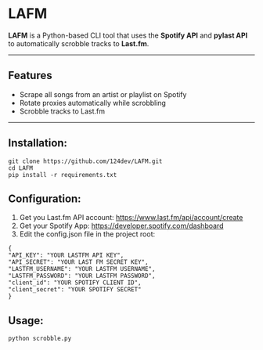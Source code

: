 

# LAFM

**LAFM** is a Python-based CLI tool that uses the **Spotify API** and **pylast API** to automatically scrobble tracks to **Last.fm**.

---

## Features
- Scrape all songs from an artist or playlist on Spotify
- Rotate proxies automatically while scrobbling
- Scrobble tracks  to Last.fm  

---


## Installation: 
```
git clone https://github.com/124dev/LAFM.git
cd LAFM
pip install -r requirements.txt
```


## Configuration: 
1. Get you Last.fm API account: https://www.last.fm/api/account/create
2. Get your Spotify App:  https://developer.spotify.com/dashboard
3. Edit the config.json file in the project root:

```
{
"API_KEY": "YOUR LASTFM API KEY",
"API_SECRET": "YOUR LAST FM SECRET KEY",
"LASTFM_USERNAME": "YOUR LASTFM USERNAME",
"LASTFM_PASSWORD": "YOUR LASTFM PASSWORD",
"client_id": "YOUR SPOTIFY CLIENT ID",
"client_secret": "YOUR SPOTIFY SECRET"
}
```
## Usage:

```
python scrobble.py
```

